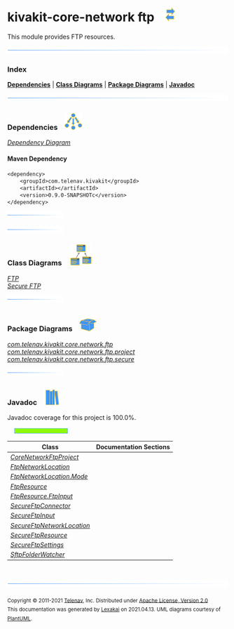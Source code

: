 # kivakit-core-network ftp &nbsp;&nbsp;![](../../../documentation/images/convert-32.png)

This module provides FTP resources.

![](documentation/images/horizontal-line.png)

### Index



[**Dependencies**](#dependencies) | [**Class Diagrams**](#class-diagrams) | [**Package Diagrams**](#package-diagrams) | [**Javadoc**](#javadoc)

![](documentation/images/horizontal-line.png)

### Dependencies <a name="dependencies"></a> &nbsp;&nbsp; ![](documentation/images/dependencies-40.png)

[*Dependency Diagram*](documentation/diagrams/dependencies.svg)

#### Maven Dependency

    <dependency>
        <groupId>com.telenav.kivakit</groupId>
        <artifactId></artifactId>
        <version>0.9.0-SNAPSHOTc</version>
    </dependency>

![](documentation/images/short-horizontal-line.png)

[//]: # (start-user-text)



[//]: # (end-user-text)

![](documentation/images/short-horizontal-line.png)

### Class Diagrams <a name="class-diagrams"></a> &nbsp; &nbsp; ![](documentation/images/diagram-48.png)

[*FTP*](documentation/diagrams/diagram-ftp.svg)  
[*Secure FTP*](documentation/diagrams/diagram-secure-ftp.svg)  

![](documentation/images/short-horizontal-line.png)

### Package Diagrams <a name="package-diagrams"></a> &nbsp;&nbsp; ![](documentation/images/box-40.png)

[*com.telenav.kivakit.core.network.ftp*](documentation/diagrams/com.telenav.kivakit.core.network.ftp.svg)  
[*com.telenav.kivakit.core.network.ftp.project*](documentation/diagrams/com.telenav.kivakit.core.network.ftp.project.svg)  
[*com.telenav.kivakit.core.network.ftp.secure*](documentation/diagrams/com.telenav.kivakit.core.network.ftp.secure.svg)  

![](documentation/images/short-horizontal-line.png)

### Javadoc <a name="javadoc"></a> &nbsp;&nbsp; ![](documentation/images/books-40.png)

Javadoc coverage for this project is 100.0%.  
  
&nbsp; &nbsp;  ![](documentation/images/meter-100-12.png)



| Class | Documentation Sections |
|---|---|
| [*CoreNetworkFtpProject*](https://telenav.github.io/kivakit-data/javadockivakit.core.network.ftp/com/telenav/kivakit/core/network/ftp/project/CoreNetworkFtpProject.html) |  |  
| [*FtpNetworkLocation*](https://telenav.github.io/kivakit-data/javadockivakit.core.network.ftp/com/telenav/kivakit/core/network/ftp/FtpNetworkLocation.html) |  |  
| [*FtpNetworkLocation.Mode*](https://telenav.github.io/kivakit-data/javadockivakit.core.network.ftp/com/telenav/kivakit/core/network/ftp/FtpNetworkLocation.Mode.html) |  |  
| [*FtpResource*](https://telenav.github.io/kivakit-data/javadockivakit.core.network.ftp/com/telenav/kivakit/core/network/ftp/FtpResource.html) |  |  
| [*FtpResource.FtpInput*](https://telenav.github.io/kivakit-data/javadockivakit.core.network.ftp/com/telenav/kivakit/core/network/ftp/FtpResource.FtpInput.html) |  |  
| [*SecureFtpConnector*](https://telenav.github.io/kivakit-data/javadockivakit.core.network.ftp/com/telenav/kivakit/core/network/ftp/secure/SecureFtpConnector.html) |  |  
| [*SecureFtpInput*](https://telenav.github.io/kivakit-data/javadockivakit.core.network.ftp/com/telenav/kivakit/core/network/ftp/secure/SecureFtpInput.html) |  |  
| [*SecureFtpNetworkLocation*](https://telenav.github.io/kivakit-data/javadockivakit.core.network.ftp/com/telenav/kivakit/core/network/ftp/secure/SecureFtpNetworkLocation.html) |  |  
| [*SecureFtpResource*](https://telenav.github.io/kivakit-data/javadockivakit.core.network.ftp/com/telenav/kivakit/core/network/ftp/secure/SecureFtpResource.html) |  |  
| [*SecureFtpSettings*](https://telenav.github.io/kivakit-data/javadockivakit.core.network.ftp/com/telenav/kivakit/core/network/ftp/secure/SecureFtpSettings.html) |  |  
| [*SftpFolderWatcher*](https://telenav.github.io/kivakit-data/javadockivakit.core.network.ftp/com/telenav/kivakit/core/network/ftp/secure/SftpFolderWatcher.html) |  |  

[//]: # (start-user-text)



[//]: # (end-user-text)

<br/>

![](documentation/images/horizontal-line.png)

<sub>Copyright &#169; 2011-2021 [Telenav](http://telenav.com), Inc. Distributed under [Apache License, Version 2.0](LICENSE)</sub>  
<sub>This documentation was generated by [Lexakai](https://github.com/Telenav/lexakai) on 2021.04.13. UML diagrams courtesy
of [PlantUML](http://plantuml.com).</sub>

